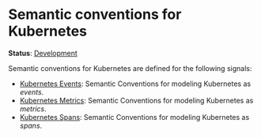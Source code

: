 <!--- Hugo front matter used to generate the website version of this page:
linkTitle: Kubernetes
--->

# Semantic conventions for Kubernetes

**Status**: [Development][DocumentStatus]

Semantic conventions for Kubernetes are defined for the following signals:

- [Kubernetes Events](k8s-events.md): Semantic Conventions for modeling Kubernetes as _events_.
- [Kubernetes Metrics](k8s-metrics.md): Semantic Conventions for modeling Kubernetes as _metrics_.
- [Kubernetes Spans](k8s-spans.md): Semantic Conventions for modeling Kubernetes as _spans_.

[DocumentStatus]: https://opentelemetry.io/docs/specs/otel/document-status
